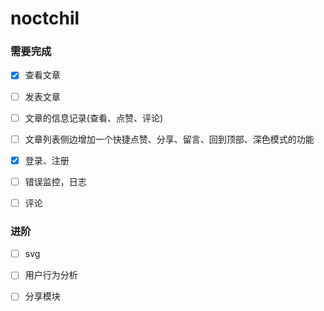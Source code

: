 # noctchil

### 需要完成

- [x] 查看文章

- [ ] 发表文章

- [ ] 文章的信息记录(查看、点赞、评论)

- [ ] 文章列表侧边增加一个快捷点赞、分享、留言、回到顶部、深色模式的功能

- [x] 登录、注册

- [ ] 错误监控，日志

- [ ] 评论

### 进阶

- [ ] svg

- [ ] 用户行为分析

- [ ] 分享模块
